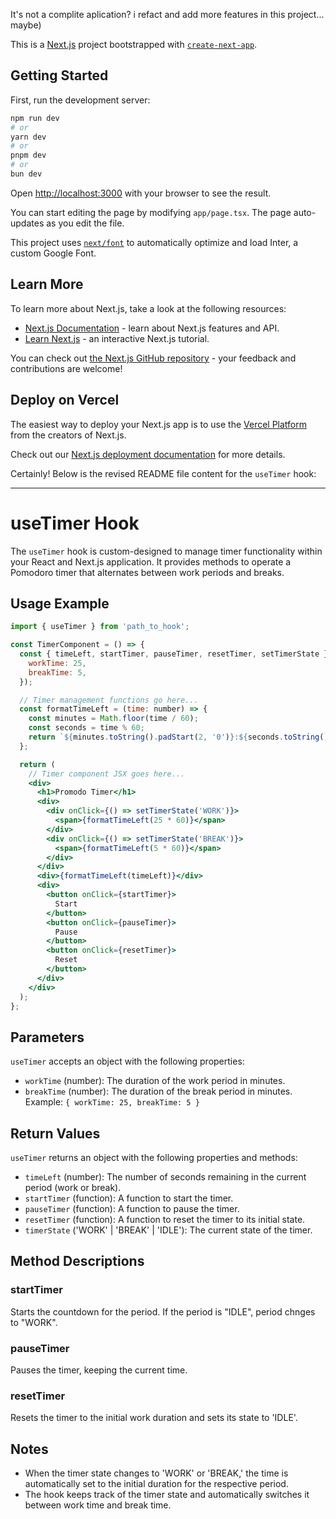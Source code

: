 It's not a complite aplication? i refact and add more features in this project... maybe)

This is a [Next.js](https://nextjs.org/) project bootstrapped with [`create-next-app`](https://github.com/vercel/next.js/tree/canary/packages/create-next-app).

## Getting Started

First, run the development server:

```bash
npm run dev
# or
yarn dev
# or
pnpm dev
# or
bun dev
```

Open [http://localhost:3000](http://localhost:3000) with your browser to see the result.

You can start editing the page by modifying `app/page.tsx`. The page auto-updates as you edit the file.

This project uses [`next/font`](https://nextjs.org/docs/basic-features/font-optimization) to automatically optimize and load Inter, a custom Google Font.

## Learn More

To learn more about Next.js, take a look at the following resources:

- [Next.js Documentation](https://nextjs.org/docs) - learn about Next.js features and API.
- [Learn Next.js](https://nextjs.org/learn) - an interactive Next.js tutorial.

You can check out [the Next.js GitHub repository](https://github.com/vercel/next.js/) - your feedback and contributions are welcome!

## Deploy on Vercel

The easiest way to deploy your Next.js app is to use the [Vercel Platform](https://vercel.com/new?utm_medium=default-template&filter=next.js&utm_source=create-next-app&utm_campaign=create-next-app-readme) from the creators of Next.js.

Check out our [Next.js deployment documentation](https://nextjs.org/docs/deployment) for more details.

Certainly! Below is the revised README file content for the `useTimer` hook:

---

# useTimer Hook

The `useTimer` hook is custom-designed to manage timer functionality within your React and Next.js application. It provides methods to operate a Pomodoro timer that alternates between work periods and breaks.

## Usage Example

```jsx
import { useTimer } from 'path_to_hook';

const TimerComponent = () => {
  const { timeLeft, startTimer, pauseTimer, resetTimer, setTimerState } = useTimer({
    workTime: 25,
    breakTime: 5,
  });

  // Timer management functions go here...
  const formatTimeLeft = (time: number) => {
    const minutes = Math.floor(time / 60);
    const seconds = time % 60;
    return `${minutes.toString().padStart(2, '0')}:${seconds.toString().padStart(2, '0')}`;
  };

  return (
    // Timer component JSX goes here...
    <div>
      <h1>Promodo Timer</h1>
      <div>
        <div onClick={() => setTimerState('WORK')}>
          <span>{formatTimeLeft(25 * 60)}</span>
        </div>
        <div onClick={() => setTimerState('BREAK')}>
          <span>{formatTimeLeft(5 * 60)}</span>
        </div>
      </div>
      <div>{formatTimeLeft(timeLeft)}</div>
      <div>
        <button onClick={startTimer}>
          Start
        </button>
        <button onClick={pauseTimer}>
          Pause
        </button>
        <button onClick={resetTimer}>
          Reset
        </button>
      </div>
    </div>
  );
};
```

## Parameters

`useTimer` accepts an object with the following properties:
- `workTime` (number): The duration of the work period in minutes.
- `breakTime` (number): The duration of the break period in minutes.
Example: `{ workTime: 25, breakTime: 5 }`

## Return Values

`useTimer` returns an object with the following properties and methods:
- `timeLeft` (number): The number of seconds remaining in the current period (work or break).
- `startTimer` (function): A function to start the timer.
- `pauseTimer` (function): A function to pause the timer.
- `resetTimer` (function): A function to reset the timer to its initial state.
- `timerState` ('WORK' | 'BREAK' | 'IDLE'): The current state of the timer.

## Method Descriptions

### startTimer
Starts the countdown for the period. If the period is "IDLE", period chnges to "WORK".

### pauseTimer
Pauses the timer, keeping the current time.

### resetTimer
Resets the timer to the initial work duration and sets its state to 'IDLE'.

## Notes

- When the timer state changes to 'WORK' or 'BREAK,' the time is automatically set to the initial duration for the respective period.
- The hook keeps track of the timer state and automatically switches it between work time and break time.


